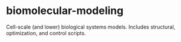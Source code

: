# biomolecular-modeling
Cell-scale (and lower) biological systems models.  Includes structural, optimization, and control scripts.  
